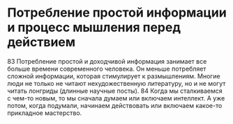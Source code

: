 # Потребление простой информации и процесс мышления перед действием

83 Потребление простой и доходчивой информация занимает все больше времени современного человека. Он меньше потребляет сложной информации, которая стимулирует к размышлениям. Многие люди не только не читают нехудожественную литературу, но и не могут читать лонгриды (длинные научные посты).
84 Когда мы сталкиваемся с чем-то новым, то мы сначала думаем или включаем интеллект. А уже потом, когда подумали, начинаем действовать или включаем какое-то прикладное мастерство.
